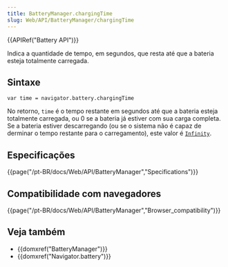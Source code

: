 ```yaml
---
title: BatteryManager.chargingTime
slug: Web/API/BatteryManager/chargingTime
---
```


{{APIRef("Battery API")}}

Indica a quantidade de tempo, em segundos, que resta até que a bateria esteja totalmente carregada.

## Sintaxe

```
var time = navigator.battery.chargingTime
```

No retorno, `time` é o tempo restante em segundos até que a bateria esteja totalmente carregada, ou 0 se a bateria já estiver com sua carga completa. Se a bateria estiver descarregando (ou se o sistema não é capaz de derminar o tempo restante para o carregamento), este valor é [`Infinity`](/pt-BR/docs/JavaScript/Reference/Global_Objects/Infinity).

## Especificações

{{page("/pt-BR/docs/Web/API/BatteryManager","Specifications")}}

## Compatibilidade com navegadores

{{page("/pt-BR/docs/Web/API/BatteryManager","Browser_compatibility")}}

## Veja também

- {{domxref("BatteryManager")}}
- {{domxref("Navigator.battery")}}
